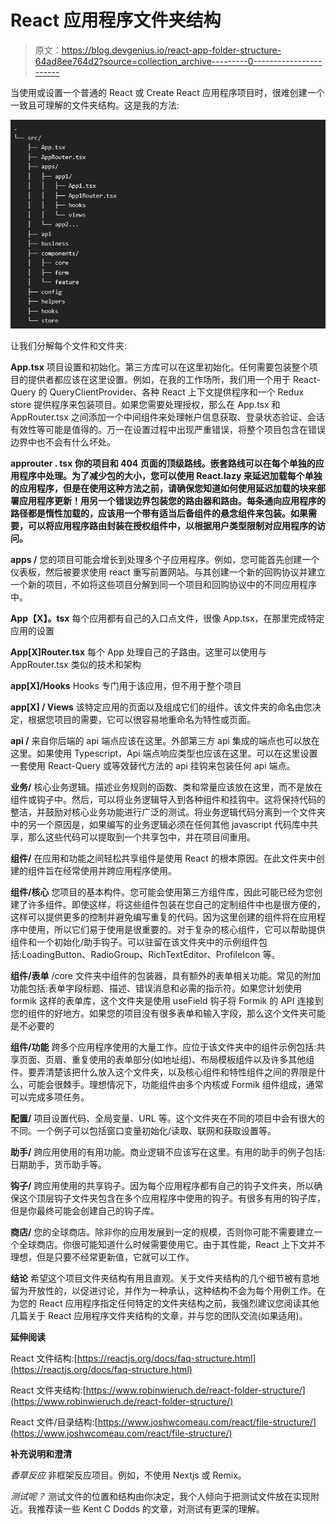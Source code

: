 # React 应用程序文件夹结构

> 原文：<https://blog.devgenius.io/react-app-folder-structure-64ad8ee764d2?source=collection_archive---------0----------------------->

当使用或设置一个普通的 React 或 Create React 应用程序项目时，很难创建一个一致且可理解的文件夹结构。这是我的方法:

![](img/e55be45770db627431be3fbaf1edc2c9.png)

让我们分解每个文件和文件夹:

**App.tsx** 项目设置和初始化。第三方库可以在这里初始化。任何需要包装整个项目的提供者都应该在这里设置。例如，在我的工作场所，我们用一个用于 React-Query 的 QueryClientProvider、各种 React 上下文提供程序和一个 Redux store 提供程序来包装项目。如果您需要处理授权，那么在 App.tsx 和 AppRouter.tsx 之间添加一个中间组件来处理帐户信息获取、登录状态验证、会话有效性等可能是值得的。万一在设置过程中出现严重错误，将整个项目包含在错误边界中也不会有什么坏处。

**approuter . tsx
你的项目和 404 页面的顶级路线。嵌套路线可以在每个单独的应用程序中处理。为了减少包的大小，您可以使用 React.lazy 来延迟加载每个单独的应用程序，但是在使用这种方法之前，请确保您知道如何使用延迟加载的块来部署应用程序更新！用另一个错误边界包装您的路由器和路由。每条通向应用程序的路径都是惰性加载的，应该用一个带有适当后备组件的悬念组件来包装。如果需要，可以将应用程序路由封装在授权组件中，以根据用户类型限制对应用程序的访问。**

**apps /** 您的项目可能会增长到处理多个子应用程序。例如，您可能首先创建一个仪表板，然后被要求使用 react 重写前置网站。与其创建一个新的回购协议并建立一个新的项目，不如将这些项目分解到同一个项目和回购协议中的不同应用程序中。

**App【X】。tsx** 每个应用都有自己的入口点文件，很像 App.tsx，在那里完成特定应用的设置

**App[X]Router.tsx** 每个 App 处理自己的子路由。这里可以使用与 AppRouter.tsx 类似的技术和架构

**app[X]/Hooks** Hooks 专门用于该应用，但不用于整个项目

**app[X] / Views** 该特定应用的页面以及组成它们的组件。该文件夹的命名由您决定，根据您项目的需要，它可以很容易地重命名为特性或页面。

**api /** 来自你后端的 api 端点应该在这里。外部第三方 api 集成的端点也可以放在这里。如果使用 Typescript，Api 端点响应类型也应该在这里。可以在这里设置一套使用 React-Query 或等效替代方法的 api 挂钩来包装任何 api 端点。

**业务/** 核心业务逻辑。描述业务规则的函数、类和常量应该放在这里，而不是放在组件或钩子中。然后，可以将业务逻辑导入到各种组件和挂钩中。这将保持代码的整洁，并鼓励对核心业务功能进行广泛的测试。将业务逻辑代码分离到一个文件夹中的另一个原因是，如果编写的业务逻辑必须在任何其他 javascript 代码库中共享，那么这些代码可以提取到一个共享包中，并在项目间重用。

**组件/** 在应用和功能之间轻松共享组件是使用 React 的根本原因。在此文件夹中创建的组件旨在经常使用并跨应用程序使用。

**组件/核心** 您项目的基本构件。您可能会使用第三方组件库，因此可能已经为您创建了许多组件。即使这样，将这些组件包装在您自己的定制组件中也是很方便的，这样可以提供更多的控制并避免编写重复的代码。因为这里创建的组件将在应用程序中使用，所以它们易于使用是很重要的。对于复杂的核心组件，它可以帮助提供组件和一个初始化/助手钩子。可以驻留在该文件夹中的示例组件包括:LoadingButton、RadioGroup、RichTextEditor、ProfileIcon 等。

**组件/表单** /core 文件夹中组件的包装器，具有额外的表单相关功能。常见的附加功能包括:表单字段标题、描述、错误消息和必需的指示符。如果您计划使用 formik 这样的表单库，这个文件夹是使用 useField 钩子将 Formik 的 API 连接到您的组件的好地方。如果您的项目没有很多表单和输入字段，那么这个文件夹可能是不必要的

**组件/功能** 跨多个应用程序使用的大量工作。应位于该文件夹中的组件示例包括:共享页面、页眉、重复使用的表单部分(如地址组)、布局模板组件以及许多其他组件。要弄清楚该把什么放入这个文件夹，以及核心组件和特性组件之间的界限是什么，可能会很棘手。理想情况下，功能组件由多个内核或 Formik 组件组成，通常可以完成多项任务。

**配置/** 项目设置代码、全局变量、URL 等。这个文件夹在不同的项目中会有很大的不同。一个例子可以包括窗口变量初始化/读取、联网和获取设置等。

**助手/** 跨应用使用的有用功能。商业逻辑不应该写在这里。有用的助手的例子包括:日期助手，货币助手等。

**钩子/** 跨应用使用的共享钩子。因为每个应用程序都有自己的钩子文件夹，所以确保这个顶层钩子文件夹包含在多个应用程序中使用的钩子。有很多有用的钩子库，但是你最终可能会创建自己的钩子库。

**商店/** 您的全球商店。除非你的应用发展到一定的规模，否则你可能不需要建立一个全球商店。你很可能知道什么时候需要使用它。由于其性能，React 上下文并不理想，但是只要不经常更新值，它就可以工作。

**结论** 希望这个项目文件夹结构有用且直观。关于文件夹结构的几个细节被有意地留为开放性的，以促进讨论，并作为一种承认，这种结构不会为每个用例工作。在为您的 React 应用程序指定任何特定的文件夹结构之前，我强烈建议您阅读其他几篇关于 React 应用程序文件夹结构的文章，并与您的团队交流(如果适用)。

**延伸阅读**

React 文件结构:[https://reactjs.org/docs/faq-structure.html](https://reactjs.org/docs/faq-structure.html)

React 文件夹结构:[https://www.robinwieruch.de/react-folder-structure/](https://www.robinwieruch.de/react-folder-structure/)

React 文件/目录结构:[https://www.joshwcomeau.com/react/file-structure/](https://www.joshwcomeau.com/react/file-structure/)

**补充说明和澄清**

*香草反应*
非框架反应项目。例如，不使用 Nextjs 或 Remix。

*测试呢？* 测试文件的位置和结构由你决定，我个人倾向于把测试文件放在实现附近。我推荐读一些 Kent C Dodds 的文章，对测试有更深的理解。